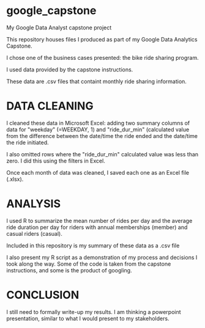 # google_capstone
My Google Data Analyst capstone project

This repository houses files I produced as part of my Google Data Analytics Capstone.

I chose one of the business cases presented: the bike ride sharing program.

I used data provided by the capstone instructions.

These data are .csv files that containt monthly ride sharing information.

# DATA CLEANING

I cleaned these data in Microsoft Excel:
adding two summary columns of data for "weekday" (=WEEKDAY, 1) and "ride_dur_min" (calculated value from the difference between the date/time the ride ended and the date/time the ride initiated. 

I also omitted rows where the "ride_dur_min" calculated value was less than zero. I did this using the filters in Excel.

Once each month of data was cleaned, I saved each one as an Excel file (.xlsx).

# ANALYSIS

I used R to summarize the mean number of rides per day and the average ride duration per day for riders with annual memberships (member) and casual riders (casual).

Included in this repository is my summary of these data as a .csv file

I also present my R script as a demonstration of my process and decisions I took along the way. Some of the code is taken from the capstone instructions, and some is the product of googling.

# CONCLUSION

I still need to formally write-up my results. I am thinking a powerpoint presentation, similar to what I would present to my stakeholders.
